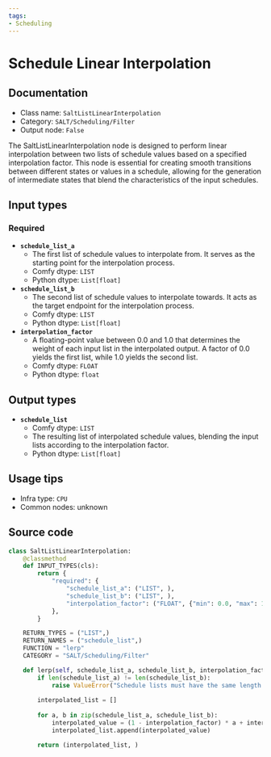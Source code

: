 ```yaml
---
tags:
- Scheduling
---
```


# Schedule Linear Interpolation
## Documentation
- Class name: `SaltListLinearInterpolation`
- Category: `SALT/Scheduling/Filter`
- Output node: `False`

The SaltListLinearInterpolation node is designed to perform linear interpolation between two lists of schedule values based on a specified interpolation factor. This node is essential for creating smooth transitions between different states or values in a schedule, allowing for the generation of intermediate states that blend the characteristics of the input schedules.
## Input types
### Required
- **`schedule_list_a`**
    - The first list of schedule values to interpolate from. It serves as the starting point for the interpolation process.
    - Comfy dtype: `LIST`
    - Python dtype: `List[float]`
- **`schedule_list_b`**
    - The second list of schedule values to interpolate towards. It acts as the target endpoint for the interpolation process.
    - Comfy dtype: `LIST`
    - Python dtype: `List[float]`
- **`interpolation_factor`**
    - A floating-point value between 0.0 and 1.0 that determines the weight of each input list in the interpolated output. A factor of 0.0 yields the first list, while 1.0 yields the second list.
    - Comfy dtype: `FLOAT`
    - Python dtype: `float`
## Output types
- **`schedule_list`**
    - Comfy dtype: `LIST`
    - The resulting list of interpolated schedule values, blending the input lists according to the interpolation factor.
    - Python dtype: `List[float]`
## Usage tips
- Infra type: `CPU`
- Common nodes: unknown


## Source code
```python
class SaltListLinearInterpolation:
    @classmethod
    def INPUT_TYPES(cls):
        return {
            "required": {
                "schedule_list_a": ("LIST", ),
                "schedule_list_b": ("LIST", ),
                "interpolation_factor": ("FLOAT", {"min": 0.0, "max": 1.0}),
            },
        }

    RETURN_TYPES = ("LIST",)
    RETURN_NAMES = ("schedule_list",)
    FUNCTION = "lerp"
    CATEGORY = "SALT/Scheduling/Filter"

    def lerp(self, schedule_list_a, schedule_list_b, interpolation_factor):
        if len(schedule_list_a) != len(schedule_list_b):
            raise ValueError("Schedule lists must have the same length.")
        
        interpolated_list = []
        
        for a, b in zip(schedule_list_a, schedule_list_b):
            interpolated_value = (1 - interpolation_factor) * a + interpolation_factor * b
            interpolated_list.append(interpolated_value)

        return (interpolated_list, )

```
